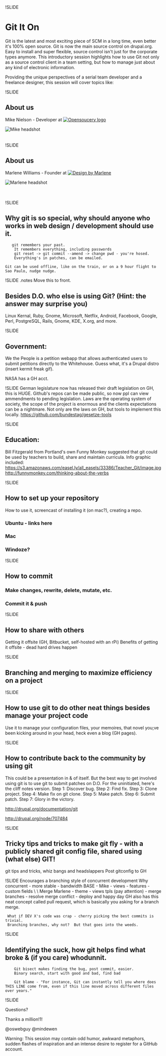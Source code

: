 !SLIDE
# Git It On
Git is the latest and most exciting piece of SCM in a long time, even better it's 100% open source.  Git is now the main source control on drupal.org. Easy to install and super flexible, source control isn't just for the corporate types anymore.    This introductory session highlights how to use Git not only as a source control client in a team setting, but how to manage just about any kind of electronic information.

   Providing the unique perspectives of a serial team developer and a freelance designer, this session will cover topics like:

!SLIDE
## About us
Mike Nielson - Developer at [![Opensoucery logo](../file/opensourcery.png)](http://opensourcery.com)

![Mike headshot](../file/mike-photo.jpg)
<br/><br/><br/>
!SLIDE
## About us

Marlene Williams - Founder at [![Design by Marlene](../file/logo-marlene.png)](http://www.designbymarlene.com/)

![Marlene headshot](../file/marlene-photo.jpg)
<br/><br/><br/>

!SLIDE
## Why git is so special, why should anyone who works in web design / development should use it.
       git remembers your past.
        It remembers everything, including passwords
        git reset -> git commit --amend -> change pwd - you're hosed.
        Everything's in patches, can be emailed.

    Git can be used offline, like on the train, or on a 9 hour flight to Sao Paulo, nudge nudge.

!SLIDE
.notes Move this to front.
## Besides D.O. who else is using Git?  (Hint: the answer may surprise you)
  Linux Kernal, Ruby, Gnome, Microsoft, Netflix, Android, Facebook, Google, Perl, PostgreSQL, Rails, Gnome, KDE, X.org, and more.

!SLIDE
## Government:
  We the People is a petition webapp that allows authenticated users to submit petitions directly to the Whitehouse.  Guess what, it's a Drupal distro (insert kermit freak gif).

  NASA has a GH acct.

!SLIDE
  German legislature now has released their draft legislation on GH, this is HUGE.  Github's repos can be made public, so now ppl can view ammendments to pending legislation.
  Laws are the operating system of society, the scope of the project is enormous and the clients expectations can be a nightmare.
  Not only are the laws on GH, but tools to implement this locally. https://github.com/bundestag/gesetze-tools

!SLIDE
## Education:
Bill Fitzgerald from Portland's own Funny Monkey suggested that git could be used by teachers to build, share and maintain curricula. Info graphic included: https://s3.amazonaws.com/easel.ly/all_easels/33386/Teacher_Git/image.jpg   http://funnymonkey.com/thinking-about-the-verbs





!SLIDE
## How to set up your repository
  How to use it, screencast of installing it (on mac?), creating a repo.
### Ubuntu - links here
### Mac
### Windoze?

!SLIDE
## How to commit
### Make changes, rewrite, delete, mutate, etc.
### Commit it & push

!SLIDE
## How to share with others
Getting it offsite (GH, Bitbucket, self-hosted with an rPi)
Benefits of getting it offsite - dead hard drives happen


!SLIDE
## Branching and merging to maximize efficiency on a project

!SLIDE
## How to use git to do other neat things besides manage your project code
  Use it to manage your configuration files, your memoires, that novel you;ve been kicking around in your head, heck even a blog (GH pages).

!SLIDE
## How to contribute back to the community by using git

This could be a presentation in & of itself. But the best way to get involved using git is to use git to submit patches on D.O.  For the uninitiated, here's the cliff notes version.
  Step 1: Discover bug.
  Step 2: Find fix.
  Step 3: Clone project.
  Step 4: Make fix on git clone.
  Step 5: Make patch.
  Step 6: Submit patch.
  Step 7: Glory in the victory.

http://drupal.org/documentation/git

http://drupal.org/node/707484


!SLIDE
## Tricky tips and tricks to make git fly - with a publicly shared git config file, shared using (what else) GIT!
  git tips and tricks, whiz bangs and headslappers
    Post gitconfig to GH

!SLIDE
    Encourages a branching style of concurrent development
      Why concurrent - more stable - bandwidth
      BASE - Mike - views - features - custom fields
        \                                            \ Merge
         Marlene - theme - views tpls (pay attention)   - merge branches - resolve merge conflict - deploy and happy day
     GH also has this neat concept called pull request, which is basically you asking for a branch merge.

     What if DEV X's code was crap - cherry picking the best commits is trivial.
     Branching branches, why not?  But that goes into the weeds.

!SLIDE
## Identifying the suck, how git helps find what broke & (if you care) whodunnit.

        Git bisect makes finding the bug, post commit, easier.
        Binary search, start with good and bad, find bad

        Git blame - "For instance, Git can instantly tell you where does THIS LINE come from, even if this line moved across different files over years."


!SLIDE

Questions?

Thanks a million!1!

@oswebguy @mindewen

Warning: This session may contain odd humor, awkward metaphors, sudden flashes of inspiration and an intense desire to register for a GitHub account.

